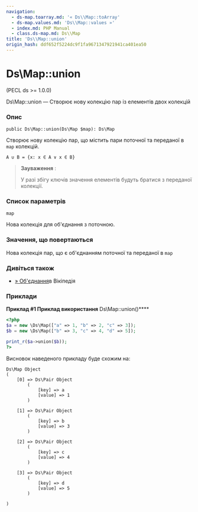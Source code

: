 ```yaml
---
navigation:
  - ds-map.toarray.md: '« Ds\\Map::toArray'
  - ds-map.values.md: 'Ds\\Map::values »'
  - index.md: PHP Manual
  - class.ds-map.md: Ds\\Map
title: 'Ds\\Map::union'
origin_hash: ddf652f5224dc9f1fa9671347921941ca401ea50
---
```

# Ds\\Map::union

(PECL ds >= 1.0.0)

Ds\\Map::union — Створює нову колекцію пар із елементів двох колекцій

### Опис

```methodsynopsis
public Ds\Map::union(Ds\Map $map): Ds\Map
```

Створює нову колекцію пар, що містить пари поточної та переданої в `map` колекцій.

`A ∪ B = {x: x ∈ A ∨ x ∈ B}`

> **Зауваження** :
> 
> У разі збігу ключів значення елементів будуть братися з переданої колекції.

### Список параметрів

`map`

Нова колекція для об'єднання з поточною.

### Значення, що повертаються

Нова колекція пар, що є об'єднанням поточної та переданої в `map`

### Дивіться також

-   [» Об'єднання](https://en.wikipedia.org/wiki/Union_(set_theory))в Вікіпедія

### Приклади

**Приклад #1 Приклад використання** Ds\\Map::union()\*\*\*\*

```php
<?php
$a = new \Ds\Map(["a" => 1, "b" => 2, "c" => 3]);
$b = new \Ds\Map(["b" => 3, "c" => 4, "d" => 5]);

print_r($a->union($b));
?>
```

Висновок наведеного прикладу буде схожим на:

```
Ds\Map Object
(
    [0] => Ds\Pair Object
        (
            [key] => a
            [value] => 1
        )

    [1] => Ds\Pair Object
        (
            [key] => b
            [value] => 3
        )

    [2] => Ds\Pair Object
        (
            [key] => c
            [value] => 4
        )

    [3] => Ds\Pair Object
        (
            [key] => d
            [value] => 5
        )

)
```
